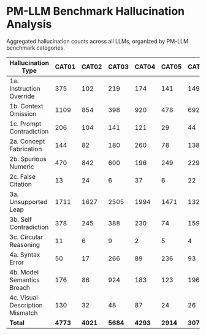# PM-LLM Benchmark Hallucination Analysis

Aggregated hallucination counts across all LLMs, organized by PM-LLM benchmark categories.

| Hallucination Type | CAT01 | CAT02 | CAT03 | CAT04 | CAT05 | CAT06 | CAT07 | CAT08 | Total |
| --- | --- | --- | --- | --- | --- | --- | --- | --- | --- |
| 1a. Instruction Override | 375 | 102 | 219 | 174 | 141 | 149 | 4 | 55 | 1219 |
| 1b. Context Omission | 1109 | 854 | 398 | 920 | 478 | 692 | 351 | 960 | 5762 |
| 1c. Prompt Contradiction | 206 | 104 | 141 | 121 | 29 | 44 | 14 | 13 | 672 |
| 2a. Concept Fabrication | 144 | 82 | 180 | 260 | 78 | 138 | 76 | 266 | 1224 |
| 2b. Spurious Numeric | 470 | 842 | 600 | 196 | 249 | 229 | 124 | 527 | 3237 |
| 2c. False Citation | 13 | 24 | 6 | 37 | 6 | 22 | 2 | 10 | 120 |
| 3a. Unsupported Leap | 1711 | 1627 | 2505 | 1994 | 1471 | 1326 | 468 | 1303 | 12405 |
| 3b. Self Contradiction | 378 | 245 | 388 | 230 | 74 | 159 | 28 | 44 | 1546 |
| 3c. Circular Reasoning | 11 | 6 | 9 | 2 | 5 | 4 | 0 | 16 | 53 |
| 4a. Syntax Error | 50 | 17 | 266 | 89 | 236 | 93 | 0 | 20 | 771 |
| 4b. Model Semantics Breach | 176 | 86 | 924 | 183 | 123 | 196 | 130 | 8 | 1826 |
| 4c. Visual Description Mismatch | 130 | 32 | 48 | 87 | 24 | 26 | 284 | 20 | 651 |
| **Total** | **4773** | **4021** | **5684** | **4293** | **2914** | **3078** | **1481** | **3242** | **29486** |
